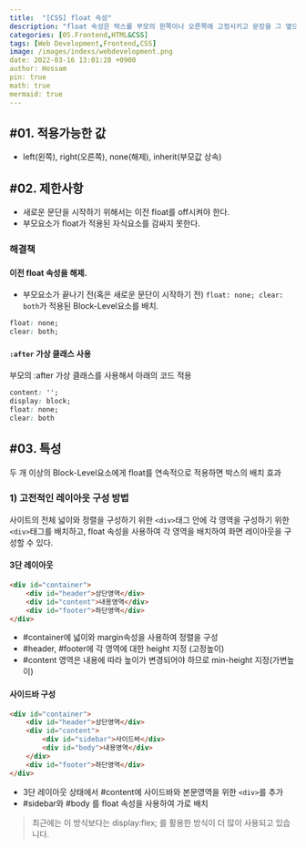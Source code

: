 ```yaml
---
title:  "[CSS] float 속성"
description: "float 속성은 박스를 부모의 왼쪽이나 오른쪽에 고정시키고 문장을 그 옆으로 흐르도록 하기 위한 속성입니다."
categories: [05.Frontend,HTML&CSS]
tags: [Web Development,Frontend,CSS]
image: /images/indexs/webdevelopment.png
date: 2022-03-16 13:01:28 +0900
author: Hossam
pin: true
math: true
mermaid: true
---
```


## #01. 적용가능한 값

- left(왼쪽), right(오른쪽), none(해제), inherit(부모값 상속)

## #02. 제한사항

- 새로운 문단을 시작하기 위해서는 이전 float를 off시켜야 한다.
- 부모요소가 float가 적용된 자식요소를 감싸지 못한다.

### 해결책

#### 이전 float 속성을 해제.

- 부모요소가 끝나기 전(혹은 새로운 문단이 시작하기 전) `float: none; clear: both`가 적용된 Block-Level요소를 배치.

```CSS
float: none;
clear: both;
```

#### `:after` 가상 클래스 사용

부모의 :after 가상 클래스를 사용해서 아래의 코드 적용

```css
content: '';
display: block;
float: none;
clear: both
```

## #03. 특성

두 개 이상의 Block-Level요소에게 float를 연속적으로 적용하면 박스의 배치 효과

### 1) 고전적인 레이아웃 구성 방법

사이트의 전체 넓이와 정렬을 구성하기 위한 `<div>`태그 안에 각 영역을 구성하기 위한 `<div>`태그를 배치하고,
float 속성을 사용하여 각 영역을 배치하여 화면 레이아웃을 구성할 수 있다.

#### 3단 레이아웃

```html
<div id="container">
    <div id="header">상단영역</div>
    <div id="content">내용영역</div>
    <div id="footer">하단영역</div>
</div>
```
- #container에 넓이와 margin속성을 사용하여 정렬을 구성
- #header, #footer에 각 영역에 대한 height 지정 (고정높이)
- #content 영역은 내용에 따라 높이가 변경되어야 하므로 min-height 지정(가변높이)

#### 사이드바 구성

```html
<div id="container">
    <div id="header">상단영역</div>
    <div id="content">
        <div id="sidebar">사이드바</div>
        <div id="body">내용영역</div>
    </div>
    <div id="footer">하단영역</div>
</div>
```

- 3단 레이아웃 상태에서 #content에 사이드바와 본문영역을 위한 `<div>`를 추가
- #sidebar와 #body 를 float 속성을 사용하여 가로 배치

> 최근에는 이 방식보다는 display:flex; 를 활용한 방식이 더 많이 사용되고 있습니다.
